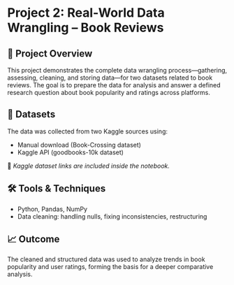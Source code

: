 # Project 2: Real-World Data Wrangling – Book Reviews

## 📌 Project Overview
This project demonstrates the complete data wrangling process—gathering, assessing, cleaning, and storing data—for two datasets related to book reviews. The goal is to prepare the data for analysis and answer a defined research question about book popularity and ratings across platforms.

## 📂 Datasets
The data was collected from two Kaggle sources using:
- Manual download (Book-Crossing dataset)
- Kaggle API (goodbooks-10k dataset)

📎 *Kaggle dataset links are included inside the notebook.*

## 🛠 Tools & Techniques
- Python, Pandas, NumPy
- Data cleaning: handling nulls, fixing inconsistencies, restructuring

## 📈 Outcome
The cleaned and structured data was used to analyze trends in book popularity and user ratings, forming the basis for a deeper comparative analysis.


